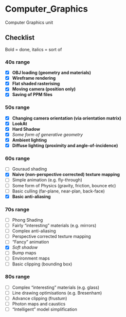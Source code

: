 # Computer_Graphics
Computer Graphics unit 

## Checklist
Bold = done, italics = sort of

### 40s range
  - [x] **OBJ loading (geometry and materials)**
  - [x] **Wireframe rendering**
  - [x] **Flat shaded rasterising**
  - [x] **Moving camera (position only)**
  - [x] **Saving of PPM files**

### 50s range
- [x] **Changing camera orientation (via orientation matrix)**
- [x] **LookAt**
- [x] **Hard Shadow**
- [x] *Some form of generative geometry*
- [x] **Ambient lighting**
- [x] **Diffuse lighting (proximity and angle-of-incidence)**

### 60s range
- [ ] Gouraud shading
- [x] **Naive (non-perspective corrected) texture mapping**
- [ ] Simple animation (e.g. fly-through)
- [ ] Some form of Physics (gravity, friction, bounce etc)
- [ ] Basic culling (far-plane, near-plan, back-face)
- [x] **Basic anti-aliasing**

### 70s range
- [ ] Phong Shading
- [ ] Fairly “interesting” materials (e.g. mirrors)
- [ ] Complex anti-aliasing
- [ ] Perspective corrected texture mapping
- [ ] “Fancy” animation
- [x] *Soft shadow*
- [ ] Bump maps
- [ ] Environment maps
- [ ] Basic clipping (bounding box)

### 80s range
- [ ] Complex “interesting” materials (e.g. glass)
- [ ] Line drawing optimisations (e.g. Bresenham)
- [ ] Advance clipping (frustum)
- [ ] Photon maps and caustics
- [ ] “Intelligent” model simplification
